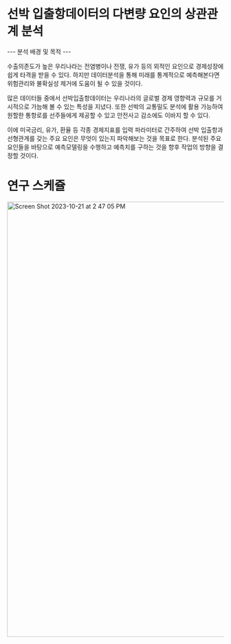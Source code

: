 # 선박 입출항데이터의 다변량 요인의 상관관계 분석

--- 분석 배경 및 목적 ---

수출의존도가 높은 우리나라는 전염병이나 전쟁, 유가 등의 외적인 요인으로 경제성장에 쉽게 타격을 받을 수 있다. 하지만 데이터분석을 통해 미래를 통계적으로 예측해본다면 위험관리와 불확실성 제거에 도움이 될 수 있을 것이다.

많은 데이터들 중에서 선박입출항데이터는 우리나라의 글로벌 경제 영향력과 규모를 거시적으로 가늠해 볼 수 있는 특성을 지녔다. 또한 선박의 교통밀도 분석에 활용 가능하여 원할한 통항로를 선주들에게 제공할 수 있고 안전사고 감소에도 이바지 할 수 있다.

이에 미국금리, 유가, 환율 등 각종 경제지표를 입력 파라미터로 간주하여 선박 입출항과 선형관계를 갖는 주요 요인은 무엇이 있는지 파악해보는 것을 목표로 한다. 분석된 주요요인들을 바탕으로 예측모델링을 수행하고 예측치를 구하는 것을 향후 작업의 방향을 결정할 것이다.

# 연구 스케쥴
<img width="1013" alt="Screen Shot 2023-10-21 at 2 47 05 PM" src="https://github.com/moonIsMyFriend/data_programming/assets/148066962/a45f7ed1-e79d-452d-8705-f30f6b5b9c09">
